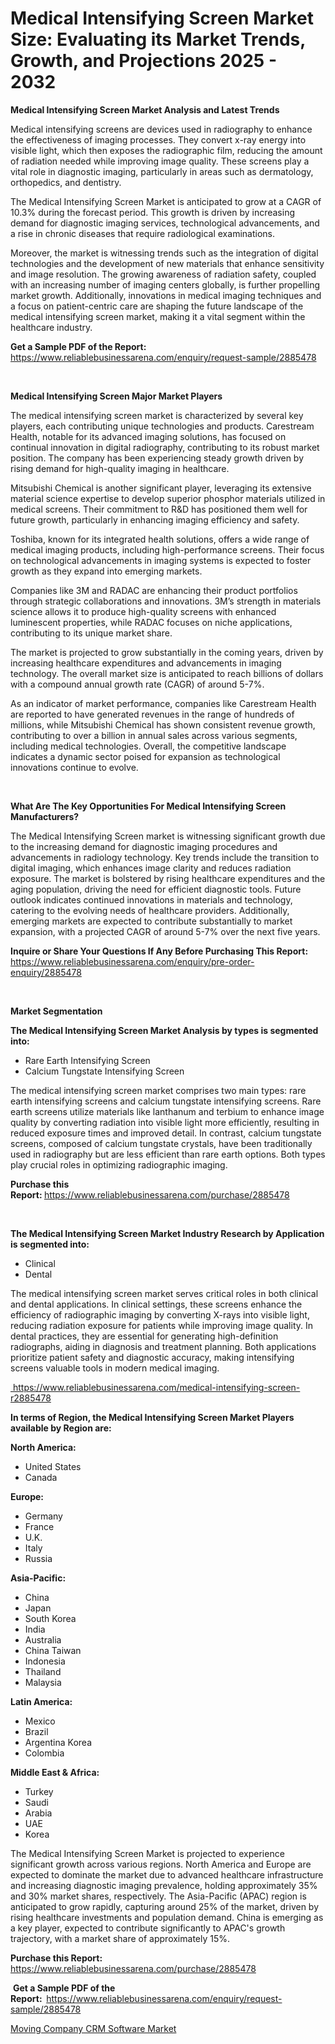 <p><h1>Medical Intensifying Screen Market Size: Evaluating its Market Trends, Growth, and Projections 2025 - 2032</h1></p><p><strong>Medical Intensifying Screen Market Analysis and Latest Trends</strong></p>
<p><p>Medical intensifying screens are devices used in radiography to enhance the effectiveness of imaging processes. They convert x-ray energy into visible light, which then exposes the radiographic film, reducing the amount of radiation needed while improving image quality. These screens play a vital role in diagnostic imaging, particularly in areas such as dermatology, orthopedics, and dentistry.</p><p>The Medical Intensifying Screen Market is anticipated to grow at a CAGR of 10.3% during the forecast period. This growth is driven by increasing demand for diagnostic imaging services, technological advancements, and a rise in chronic diseases that require radiological examinations. </p><p>Moreover, the market is witnessing trends such as the integration of digital technologies and the development of new materials that enhance sensitivity and image resolution. The growing awareness of radiation safety, coupled with an increasing number of imaging centers globally, is further propelling market growth. Additionally, innovations in medical imaging techniques and a focus on patient-centric care are shaping the future landscape of the medical intensifying screen market, making it a vital segment within the healthcare industry.</p></p>
<p><strong>Get a Sample PDF of the Report:&nbsp;</strong> <a href="https://www.reliablebusinessarena.com/enquiry/request-sample/2885478?utm_campaign=2198&utm_medium=2&utm_source=Github&utm_content=ia&utm_term=13032025&utm_id=medical-intensifying-screen">https://www.reliablebusinessarena.com/enquiry/request-sample/2885478</a></p>
<p>&nbsp;</p>
<p><strong>Medical Intensifying Screen Major Market Players</strong></p>
<p><p>The medical intensifying screen market is characterized by several key players, each contributing unique technologies and products. Carestream Health, notable for its advanced imaging solutions, has focused on continual innovation in digital radiography, contributing to its robust market position. The company has been experiencing steady growth driven by rising demand for high-quality imaging in healthcare.</p><p>Mitsubishi Chemical is another significant player, leveraging its extensive material science expertise to develop superior phosphor materials utilized in medical screens. Their commitment to R&D has positioned them well for future growth, particularly in enhancing imaging efficiency and safety.</p><p>Toshiba, known for its integrated health solutions, offers a wide range of medical imaging products, including high-performance screens. Their focus on technological advancements in imaging systems is expected to foster growth as they expand into emerging markets.</p><p>Companies like 3M and RADAC are enhancing their product portfolios through strategic collaborations and innovations. 3M’s strength in materials science allows it to produce high-quality screens with enhanced luminescent properties, while RADAC focuses on niche applications, contributing to its unique market share.</p><p>The market is projected to grow substantially in the coming years, driven by increasing healthcare expenditures and advancements in imaging technology. The overall market size is anticipated to reach billions of dollars with a compound annual growth rate (CAGR) of around 5-7%.</p><p>As an indicator of market performance, companies like Carestream Health are reported to have generated revenues in the range of hundreds of millions, while Mitsubishi Chemical has shown consistent revenue growth, contributing to over a billion in annual sales across various segments, including medical technologies. Overall, the competitive landscape indicates a dynamic sector poised for expansion as technological innovations continue to evolve.</p></p>
<p>&nbsp;</p>
<p><strong>What Are The Key Opportunities For Medical Intensifying Screen Manufacturers?</strong></p>
<p><p>The Medical Intensifying Screen market is witnessing significant growth due to the increasing demand for diagnostic imaging procedures and advancements in radiology technology. Key trends include the transition to digital imaging, which enhances image clarity and reduces radiation exposure. The market is bolstered by rising healthcare expenditures and the aging population, driving the need for efficient diagnostic tools. Future outlook indicates continued innovations in materials and technology, catering to the evolving needs of healthcare providers. Additionally, emerging markets are expected to contribute substantially to market expansion, with a projected CAGR of around 5-7% over the next five years.</p></p>
<p><strong>Inquire or Share Your Questions If Any Before Purchasing This Report:</strong> <a href="https://www.reliablebusinessarena.com/enquiry/pre-order-enquiry/2885478?utm_campaign=2198&utm_medium=2&utm_source=Github&utm_content=ia&utm_term=13032025&utm_id=medical-intensifying-screen">https://www.reliablebusinessarena.com/enquiry/pre-order-enquiry/2885478</a></p>
<p>&nbsp;</p>
<p><strong>Market Segmentation</strong></p>
<p><strong>The Medical Intensifying Screen Market Analysis by types is segmented into:</strong></p>
<p><ul><li> Rare Earth Intensifying Screen</li><li>Calcium Tungstate Intensifying Screen</li></ul></p>
<p><p>The medical intensifying screen market comprises two main types: rare earth intensifying screens and calcium tungstate intensifying screens. Rare earth screens utilize materials like lanthanum and terbium to enhance image quality by converting radiation into visible light more efficiently, resulting in reduced exposure times and improved detail. In contrast, calcium tungstate screens, composed of calcium tungstate crystals, have been traditionally used in radiography but are less efficient than rare earth options. Both types play crucial roles in optimizing radiographic imaging.</p></p>
<p><strong>Purchase this Report:&nbsp;</strong><a href="https://www.reliablebusinessarena.com/purchase/2885478?utm_campaign=2198&utm_medium=2&utm_source=Github&utm_content=ia&utm_term=13032025&utm_id=medical-intensifying-screen">https://www.reliablebusinessarena.com/purchase/2885478</a></p>
<p>&nbsp;</p>
<p><strong>The Medical Intensifying Screen Market Industry Research by Application is segmented into:</strong></p>
<p><ul><li>Clinical</li><li>Dental</li></ul></p>
<p><p>The medical intensifying screen market serves critical roles in both clinical and dental applications. In clinical settings, these screens enhance the efficiency of radiographic imaging by converting X-rays into visible light, reducing radiation exposure for patients while improving image quality. In dental practices, they are essential for generating high-definition radiographs, aiding in diagnosis and treatment planning. Both applications prioritize patient safety and diagnostic accuracy, making intensifying screens valuable tools in modern medical imaging.</p></p>
<p><a href="https://www.reliablebusinessarena.com/medical-intensifying-screen-r2885478?utm_campaign=2198&utm_medium=2&utm_source=Github&utm_content=ia&utm_term=13032025&utm_id=medical-intensifying-screen">&nbsp;https://www.reliablebusinessarena.com/medical-intensifying-screen-r2885478</a></p>
<p><strong>In terms of Region, the Medical Intensifying Screen Market Players available by Region are:</strong></p>
<p>
    <p> <strong> North America: </strong>
        <ul>
            <li>United States</li>
            <li>Canada</li>
        </ul>
        </p> 
    <p> <strong> Europe: </strong>
        <ul>
            <li>Germany</li>
            <li>France</li>
            <li>U.K.</li>
            <li>Italy</li>
            <li>Russia</li>
        </ul>
        </p> 
    <p> <strong> Asia-Pacific: </strong>
        <ul>
            <li>China</li>
            <li>Japan</li>
            <li>South Korea</li>
            <li>India</li>
            <li>Australia</li>
            <li>China Taiwan</li>
            <li>Indonesia</li>
            <li>Thailand</li>
            <li>Malaysia</li>
        </ul>
        </p> 
    <p> <strong> Latin America: </strong>
        <ul>
            <li>Mexico</li>
            <li>Brazil</li>
            <li>Argentina Korea</li>
            <li>Colombia</li>
        </ul>
        </p> 
    <p> <strong> Middle East & Africa: </strong>
        <ul>
            <li>Turkey</li>
            <li>Saudi</li>
            <li>Arabia</li>
            <li>UAE</li>
            <li>Korea</li>
        </ul>
    </p>
    </p>
<p><p>The Medical Intensifying Screen Market is projected to experience significant growth across various regions. North America and Europe are expected to dominate the market due to advanced healthcare infrastructure and increasing diagnostic imaging prevalence, holding approximately 35% and 30% market shares, respectively. The Asia-Pacific (APAC) region is anticipated to grow rapidly, capturing around 25% of the market, driven by rising healthcare investments and population demand. China is emerging as a key player, expected to contribute significantly to APAC's growth trajectory, with a market share of approximately 15%.</p></p>
<p><strong>Purchase this Report: </strong><a href="https://www.reliablebusinessarena.com/purchase/2885478?utm_campaign=2198&utm_medium=2&utm_source=Github&utm_content=ia&utm_term=13032025&utm_id=medical-intensifying-screen">https://www.reliablebusinessarena.com/purchase/2885478</a></p>
<p>&nbsp;<strong>Get a Sample PDF of the Report:&nbsp;&nbsp;</strong><a href="https://www.reliablebusinessarena.com/enquiry/request-sample/2885478?utm_campaign=2198&utm_medium=2&utm_source=Github&utm_content=ia&utm_term=13032025&utm_id=medical-intensifying-screen">https://www.reliablebusinessarena.com/enquiry/request-sample/2885478</a></p>
<p><strong></strong></p>
<p><p><a href="https://github.com/elizabethdagraca/Market-Research-Report-List-5/blob/main/moving-company-crm-software-market.md?utm_campaign=2198&utm_medium=2&utm_source=Github&utm_content=ia&utm_term=13032025&utm_id=medical-intensifying-screen">Moving Company CRM Software Market</a></p></p>